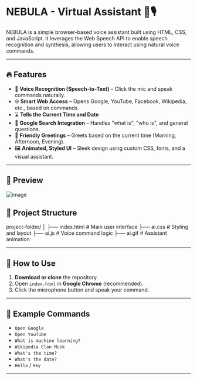 # NEBULA - Virtual Assistant 🌌🎙️

NEBULA is a simple browser-based voice assistant built using HTML, CSS, and JavaScript. It leverages the Web Speech API to enable speech recognition and synthesis, allowing users to interact using natural voice commands.

---

## 🔥 Features

- 🎤 **Voice Recognition (Speech-to-Text)** – Click the mic and speak commands naturally.
- 🌐 **Smart Web Access** – Opens Google, YouTube, Facebook, Wikipedia, etc., based on commands.
- ⌛ **Tells the Current Time and Date**
- 💬 **Google Search Integration** – Handles "what is", "who is", and general questions.
- 🙋 **Friendly Greetings** – Greets based on the current time (Morning, Afternoon, Evening).
- 🖼️ **Animated, Styled UI** – Sleek design using custom CSS, fonts, and a visual assistant.

---

## 📸 Preview

![image](https://github.com/user-attachments/assets/ab146b30-3376-421b-8d4c-b45f4a1922c4)




## 📂 Project Structure

project-folder/
│
├── index.html # Main user interface
├── ai.css # Styling and layout
├── ai.js # Voice command logic
├── ai.gif # Assistant animation

---

## 🚀 How to Use

1. **Download or clone** the repository.
2. Open `index.html` in **Google Chrome** (recommended).
3. Click the microphone button and speak your command.

---

## 🧠 Example Commands

- `Open Google`
- `Open YouTube`
- `What is machine learning?`
- `Wikipedia Elon Musk`
- `What's the time?`
- `What's the date?`
- `Hello` / `Hey`

---





